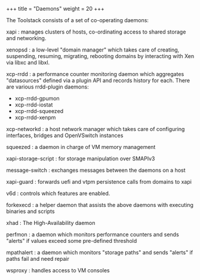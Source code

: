 +++
title = "Daemons"
weight = 20
+++

The Toolstack consists of a set of co-operating daemons:

xapi
: manages clusters of hosts, co-ordinating access to shared storage and networking.

xenopsd
: a low-level "domain manager" which takes care of creating, suspending,
resuming, migrating, rebooting domains by interacting with Xen via libxc and
libxl.

xcp-rrdd
: a performance counter monitoring daemon which aggregates "datasources" defined
  via a plugin API and records history for each. There are various rrdd-plugin daemons:
  - xcp-rrdd-gpumon
  - xcp-rrdd-iostat
  - xcp-rrdd-squeezed
  - xcp-rrdd-xenpm

xcp-networkd
: a host network manager which takes care of configuring interfaces, bridges
  and OpenVSwitch instances

squeezed
: a daemon in charge of VM memory management

xapi-storage-script
: for storage manipulation over SMAPIv3

message-switch
: exchanges messages between the daemons on a host

xapi-guard
: forwards uefi and vtpm persistence calls from domains to xapi

v6d
: controls which features are enabled.

forkexecd
: a helper daemon that assists the above daemons with executing binaries and scripts

xhad
: The High-Availability daemon

perfmon
: a daemon which monitors performance counters and sends "alerts"
  if values exceed some pre-defined threshold

mpathalert
: a daemon which monitors "storage paths" and sends "alerts"
  if paths fail and need repair

wsproxy
: handles access to VM consoles
